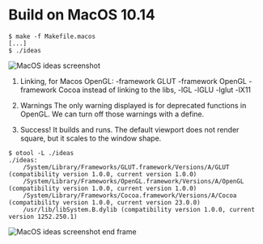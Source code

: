 # Build on MacOS 10.14

```
$ make -f Makefile.macos
[...]
$ ./ideas
```
![MacOS ideas screenshot](ideas_macos-1.jpg?raw=true "MacOS ideas screenshot")

1. Linking,
for Macos OpenGL:
 -framework GLUT -framework OpenGL -framework Cocoa
instead of linking to the libs, 
 -lGL -lGLU -lglut -lX11

2. Warnings
The only warning displayed is for deprecated functions in OpenGL. We can turn off those warnings with a define.

3. Success! It builds and runs. The default viewport does not render square, but it scales to the window shape.
```
$ otool -L ./ideas
./ideas:
	/System/Library/Frameworks/GLUT.framework/Versions/A/GLUT (compatibility version 1.0.0, current version 1.0.0)
	/System/Library/Frameworks/OpenGL.framework/Versions/A/OpenGL (compatibility version 1.0.0, current version 1.0.0)
	/System/Library/Frameworks/Cocoa.framework/Versions/A/Cocoa (compatibility version 1.0.0, current version 23.0.0)
	/usr/lib/libSystem.B.dylib (compatibility version 1.0.0, current version 1252.250.1)
```

![MacOS ideas screenshot end frame](ideas_macos-2.jpg?raw=true "MacOS ideas screenshot")
